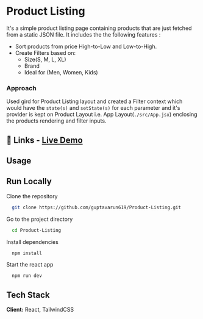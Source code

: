# Product Listing

It's a simple product listing page containing products that are just fetched from a static JSON file.
It includes the the following features :

- Sort products from price High-to-Low and Low-to-High.
- Create Filters based on:
  - Size(S, M, L, XL)
  - Brand
  - Ideal for (Men, Women, Kids)

### Approach

Used gird for Product Listing layout and created a Filter context which would have the `state(s)` and `setState(s)` for each parameter and it's provider is kept on Product Layout i.e. App Layout(`./src/App.jsx`) enclosing the products rendering and filter inputs.

## 🔗 Links - [Live Demo]()

## Usage

## Run Locally

Clone the repository

```bash
  git clone https://github.com/guptavarun619/Product-Listing.git
```

Go to the project directory

```bash
  cd Product-Listing
```

Install dependencies

```bash
  npm install
```

Start the react app

```bash
  npm run dev
```

## Tech Stack

**Client:** React, TailwindCSS
